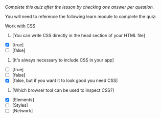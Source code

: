 *Complete this quiz after the lesson by checking one answer per question.*

You will need to reference the following learn module to complete the quiz:

[Work with CSS](https://docs.microsoft.com/en-us/learn/modules/build-simple-website/4-css-basics)

1. [You can write CSS directly in the head section of your HTML file]

- [x] [true]
- [ ] [false]

1. [It's always necessary to include CSS in your app]

- [ ] [true]
- [ ] [false]
- [x] [false, but if you want it to look good you need CSS]

1. [Which browser tool can be used to inspect CSS?]
- [x] [Elements]
- [ ] [Styles]
- [ ] [Network]
